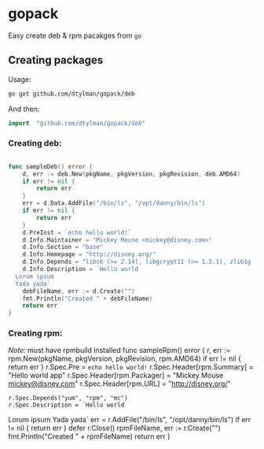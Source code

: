 # gopack

Easy create deb & rpm pacakges from `go`

## Creating packages

Usage:
```sh
go get github.com/dtylman/gopack/deb
```
And then: 
```go
import	"github.com/dtylman/gopack/deb"
```

### Creating deb:

```go

func sampleDeb() error {
	d, err := deb.New(pkgName, pkgVersion, pkgRevision, deb.AMD64)
	if err != nil {
		return err
	}
	err = d.Data.AddFile("/bin/ls", "/opt/danny/bin/ls")
	if err != nil {
		return err
	}
	d.PreInst = `echo hello world!`
	d.Info.Maintainer = "Mickey Mouse <mickey@disney.com>"
	d.Info.Section = "base"
	d.Info.Homepage = "http://disney.org/"
	d.Info.Depends = "libc6 (>= 2.14), libgcrypt11 (>= 1.5.1), zlib1g (>= 1:1.1.4)"
	d.Info.Description = `Hello world
  Lorum ipsum
  Yada yada`
	debFileName, err := d.Create("")
	fmt.Println("Created " + debFileName)
	return err
}
```

### Creating rpm:
 *Note:* must have rpmbuild installed
 func sampleRpm() error {
 	r, err := rpm.New(pkgName, pkgVersion, pkgRevision, rpm.AMD64)
 	if err != nil {
 		return err
 	}
 	r.Spec.Pre = `echo hello world!`
 	r.Spec.Header[rpm.Summary] = "Hello world app"
 	r.Spec.Header[rpm.Packager] = "Mickey Mouse <mickey@disney.com>"
 	r.Spec.Header[rpm.URL] = "http://disney.org/"

 	r.Spec.Depends("yum", "rpm", "mc")
 	r.Spec.Description = `Hello world
   Lorum ipsum
   Yada yada`
 	err = r.AddFile("/bin/ls", "/opt/danny/bin/ls")
 	if err != nil {
 		return err
 	}
 	defer r.Close()
 	rpmFileName, err := r.Create("")
 	fmt.Println("Created " + rpmFileName)
 	return err
 }
```go

```


